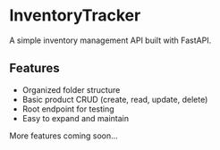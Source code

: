 # InventoryTracker

A simple inventory management API built with FastAPI.

## Features

- Organized folder structure
- Basic product CRUD (create, read, update, delete)
- Root endpoint for testing
- Easy to expand and maintain

More features coming soon...